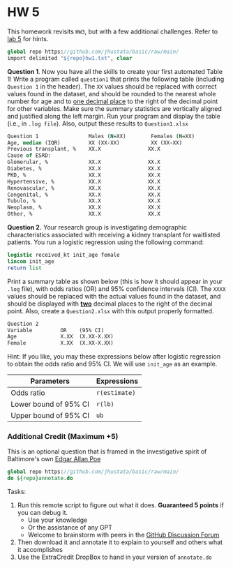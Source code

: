 ﻿# HW 5

This homework revisits `HW3`, but with a few additional challenges. Refer to [lab 5](lab5.md) for hints. 

```stata
global repo https://github.com/jhustata/basic/raw/main/
import delimited "${repo}hw1.txt", clear
```

**Question 1**. Now you have all the skills to create your first automated Table 1! Write a program called `question1` that prints the following table (including `Question 1` in the header). The `XX` values should be replaced with correct values found in the dataset, and should be rounded to the nearest whole number for age and to <u>one decimal place</u> to the right of the decimal point for other variables. Make sure the summary statistics are vertically aligned and justified along the left margin. Run your program and display the table (i.e., in `.log file`). Also, output these results to `Question1.xlsx`

```stata
Question 1                Males (N=XX)        Females (N=XX)
Age, median (IQR)         XX (XX-XX)          XX (XX-XX)
Previous transplant, %    XX.X               XX.X
Cause of ESRD:
Glomerular, %             XX.X               XX.X
Diabetes, %               XX.X               XX.X
PKD, %                    XX.X               XX.X
Hypertensive, %           XX.X               XX.X
Renovascular, %           XX.X               XX.X
Congenital, %             XX.X               XX.X
Tubulo, %                 XX.X               XX.X
Neoplasm, %               XX.X               XX.X
Other, %                  XX.X               XX.X
```





**Question 2.** Your research group is investigating demographic characteristics associated with receiving a kidney transplant for waitlisted patients. You run a logistic regression using the following command:

```stata
logistic received_kt init_age female
lincom init_age
return list
```

Print a summary table as shown below (this is how it should appear in your `.log` file), with odds ratios (OR) and 95% confidence intervals (CI). The `XXXX` values should be replaced with the actual values found in the dataset, and should be displayed with <u>**two**</u> decimal places to the right of the decimal point. Also, create a `Question2.xlsx` with this output properly formatted.

```stata
Question 2
Variable         OR    (95% CI)
Age              X.XX  (X.XX-X.XX)
Female           X.XX  (X.XX-X.XX)
```

Hint: If you like, you may these expressions below after logistic regression to obtain the odds ratio and 95% CI. We will use `init_age` as an example.

| Parameters            | Expressions                                          |
| --------------------- | ---------------------------------------------------- |
| Odds ratio            | `r(estimate)`                                        |
| Lower bound of 95% CI | `r(lb)`                                              |
| Upper bound of 95% CI | `ub`                                                 |


### Additional Credit (Maximum $+5%$)

This is an optional question that is framed in the investigative spirit of Baltimore's own [Edgar Allan Poe](https://en.wikipedia.org/wiki/Edgar_Allan_Poe)

```stata
global repo https://github.com/jhustata/basic/raw/main/
do ${repo}annotate.do
```

Tasks:
1. Run this remote script to figure out what it does. **Guaranteed 5 points** if you can debug it.
   - Use your knowledge
   - Or the assistance of any GPT
   - Welcome to brainstorm with peers in the [GitHub Discussion Forum](https://github.com/jhufena/discussions/discussions)
2. Then download it and annotate it to explain to yourself and others what it accomplishes
3. Use the ExtraCredit DropBox to hand in your version of `annotate.do` 
